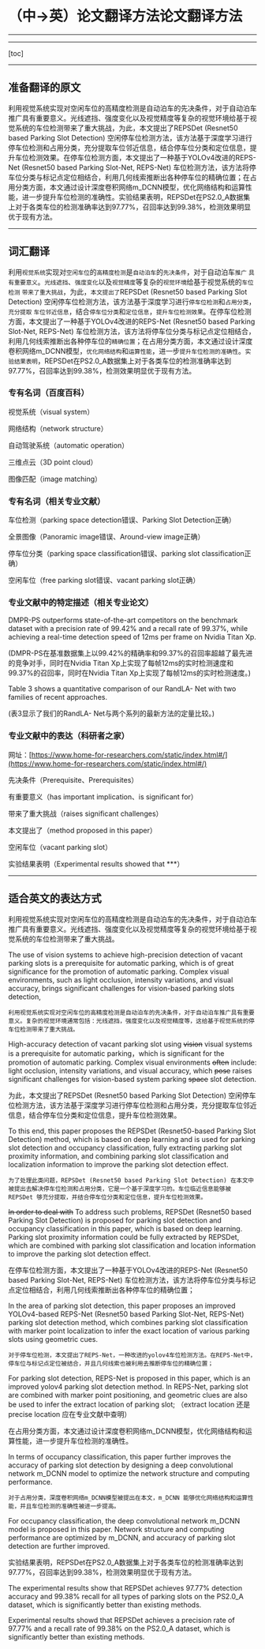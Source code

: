 # （中->英）论文翻译方法论文翻译方法

***

***

[toc]

***

## 准备翻译的原文

利用视觉系统实现对空闲车位的高精度检测是自动泊车的先决条件，对于自动泊车推广具有重要意义。光线遮挡、强度变化以及视觉精度等复杂的视觉环境给基于视觉系统的车位检测带来了重大挑战，为此，本文提出了REPSDet (Resnet50 based Parking Slot Detection) 空闲停车位检测方法，该方法基于深度学习进行停车位检测和占用分类，充分提取车位邻近信息，结合停车位分类和定位信息，提升车位检测效果。在停车位检测方面，本文提出了一种基于YOLOv4改进的REPS-Net (Resnet50 based Parking Slot-Net, REPS-Net) 车位检测方法，该方法将停车位分类与标记点定位相结合，利用几何线索推断出各种停车位的精确位置；在占用分类方面，本文通过设计深度卷积网络m_DCNN模型，优化网络结构和运算性能，进一步提升车位检测的准确性。实验结果表明，REPSDet在PS2.0_A数据集上对于各类车位的检测准确率达到97.77%，召回率达到99.38%，检测效果明显优于现有方法。

***

## 词汇翻译

利用``视觉系统``实现对``空闲车位``的``高精度检测``是``自动泊车``的``先决条件``，对于自动泊车``推广`` ``具有重要意义``。``光线遮挡``、``强度变化``以及``视觉精度``等复杂的``视觉环境``给基于视觉系统的``车位检测`` ``带来了重大挑战``，为此，``本文提出了``REPSDet (Resnet50 based Parking Slot Detection) 空闲停车位检测方法，该方法基于深度学习进行``停车位检测``和``占用分类``，``充分提取`` ``车位邻近信息``，结合``停车位分类``和``定位信息``，``提升车位检测效果``。在停车位检测方面，本文提出了一种基于YOLOv4改进的REPS-Net (Resnet50 based Parking Slot-Net, REPS-Net) 车位检测方法，该方法将停车位分类与标记点定位相结合，利用几何线索推断出各种停车位的``精确位置``；在占用分类方面，本文通过设计深度卷积网络m_DCNN模型，``优化网络结构``和``运算性能``，进一步``提升车位检测的准确性``。``实验结果表明``，REPSDet在PS2.0_A数据集上对于各类车位的检测准确率达到97.77%，召回率达到99.38%，检测效果明显优于现有方法。

### 专有名词（百度百科）

视觉系统（visual system）

网络结构（network structure）

自动驾驶系统（automatic operation）

三维点云（3D point cloud）

图像匹配（image matching）

### 专有名词（相关专业文献）

车位检测（parking space detection错误、Parking Slot Detection正确）

全景图像（Panoramic image错误、Around-view image正确）

停车位分类（parking space classification错误、parking slot classification正确）

空闲车位（free parking slot错误、vacant parking slot正确）

### 专业文献中的特定描述（相关专业论文）

DMPR-PS outperforms state-of-the-art competitors on the benchmark dataset with a precision rate of 99.42% and a recall rate of 99.37%, while achieving a real-time detection speed of 12ms per frame on Nvidia Titan Xp.

(DMPR-PS在基准数据集上以99.42%的精确率和99.37%的召回率超越了最先进的竞争对手，同时在Nvidia Titan Xp上实现了每帧12ms的实时检测速度和99.37%的召回率，同时在Nvidia Titan Xp上实现了每帧12ms的实时检测速度。)

Table 3 shows a quantitative comparison of our RandLA- Net with two families of recent approaches.

(表3显示了我们的RandLA- Net与两个系列的最新方法的定量比较。)

### 专业文献中的表达（科研者之家）

网址：[https://www.home-for-researchers.com/static/index.html#/](https://www.home-for-researchers.com/static/index.html#/)

先决条件（Prerequisite、Prerequisites）

有重要意义（has important implication、is significant for）

带来了重大挑战（raises significant challenges）

本文提出了（method proposed in this paper）

空闲车位（vacant parking slot）

实验结果表明（Experimental results showed that ***）

***

## 适合英文的表达方式

利用视觉系统实现对空闲车位的高精度检测是自动泊车的先决条件，对于自动泊车推广具有重要意义。光线遮挡、强度变化以及视觉精度等复杂的视觉环境给基于视觉系统的车位检测带来了重大挑战。

The use of vision systems to achieve high-precision detection of vacant parking slots is a prerequisite for automatic parking, which is of great significance for the promotion of automatic parking. Complex visual environments, such as light occlusion, intensity variations, and visual accuracy, brings significant challenges for vision-based parking slots detection,

``利用视觉系统实现对空闲车位的高精度检测是自动泊车的先决条件，对于自动泊车推广具有重要意义。复杂的视觉环境通常包括：光线遮挡，强度变化以及视觉精度等，这给基于视觉系统的停车位检测带来了重大挑战。``

High-accuracy detection of vacant parking slot using ~~vision~~ visual systems is a prerequisite for automatic parking，which is significant for the promotion of automatic parking. Complex visual environments ~~often~~ include: light occlusion, intensity variations, and visual accuracy, which ~~pose~~ raises significant challenges for vision-based system parking ~~space~~ slot detection. 



为此，本文提出了REPSDet (Resnet50 based Parking Slot Detection) 空闲停车位检测方法，该方法基于深度学习进行停车位检测和占用分类，充分提取车位邻近信息，结合停车位分类和定位信息，提升车位检测效果。

To this end, this paper proposes the REPSDet (Resnet50-based Parking Slot Detection) method, which is based on deep learning and is used for parking slot detection and occupancy classification, fully extracting parking slot proximity information, and combining parking slot classification and localization information to improve the parking slot detection effect.

``为了处理此类问题，REPSDet (Resnet50 based Parking Slot Detection) 在本文中被提出去解决停车位检测和占用分类，它是一个基于深度学习的。车位临近信息能够被 REPSDet 够充分提取，并结合停车位分类和定位信息，提升车位检测效果。``

~~In order to deal with~~ To address such problems, REPSDet (Resnet50 based Parking Slot Detection) is proposed for parking slot detection and occupancy classification in this paper, which is based on deep learning. Parking slot proximity information could be fully extracted by REPSDet, which are combined with parking slot classification and location information to improve the parking slot detection effect.



在停车位检测方面，本文提出了一种基于YOLOv4改进的REPS-Net (Resnet50 based Parking Slot-Net, REPS-Net) 车位检测方法，该方法将停车位分类与标记点定位相结合，利用几何线索推断出各种停车位的精确位置；

 In the area of parking slot detection, this paper proposes an improved YOLOv4-based REPS-Net (Resnet50 based Parking Slot-Net, REPS-Net) parking slot detection method, which combines parking slot classification with marker point localization to infer the exact location of various parking slots using geometric cues.

``对于停车位检测，本文提出了REPS-Net，一种改进的yolov4车位检测方法。在REPS-Net中，停车位与标记点定位被结合，并且几何线索也被利用去推断停车位的精确位置；``

For parking slot detection, REPS-Net is proposed in this paper, which is an improved yolov4 parking slot detection method. In REPS-Net, parking slot are combined with marker point positioning, and geometric clues are also be used  to infer the extract location of parking slot; （extract location 还是 precise location 应在专业文献中查明）



在占用分类方面，本文通过设计深度卷积网络m_DCNN模型，优化网络结构和运算性能，进一步提升车位检测的准确性。

In terms of occupancy classification, this paper further improves the accuracy of parking slot detection by designing a deep convolutional network m_DCNN model to optimize the network structure and computing performance.

``对于占用分类，深度卷积网络m_DCNN模型被提出在本文，m_DCNN 能够优化网络结构和运算性能，并且车位检测的准确性被进一步提高。``

For occupancy classification, the deep convolutional network m_DCNN model is proposed in this paper. Network structure and computing performance are optimized by m_DCNN, and accuracy of parking slot detection are further improved.



实验结果表明，REPSDet在PS2.0_A数据集上对于各类车位的检测准确率达到97.77%，召回率达到99.38%，检测效果明显优于现有方法。

The experimental results show that REPSDet achieves 97.77% detection accuracy and 99.38% recall for all types of parking slots on the PS2.0_A dataset, which is significantly better than existing methods. 

Experimental results showd that REPSDet achieves a precision rate of 97.77% and a recall rate of 99.38% on the PS2.0_A dataset, which is significantly better than existing methods.

